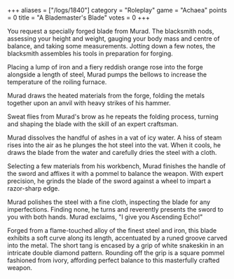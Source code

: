 +++
aliases = ["/logs/1840"]
category = "Roleplay"
game = "Achaea"
points = 0
title = "A Blademaster's Blade"
votes = 0
+++

You request a specially forged blade from Murad. The blacksmith nods, assessing your height and weight, gauging your body mass and centre of balance, and taking some measurements. Jotting down a few notes, the blacksmith assembles his tools in preparation for forging.

Placing a lump of iron and a fiery reddish orange rose into the forge alongside a length of steel, Murad pumps the bellows to increase the temperature of the roiling furnace.

Murad draws the heated materials from the forge, folding the metals together upon an anvil with heavy strikes of his hammer.

Sweat flies from Murad's brow as he repeats the folding process, turning and shaping the blade with the skill of an expert craftsman.

Murad dissolves the handful of ashes in a vat of icy water. A hiss of steam rises into the air as he plunges the hot steel into the vat. When it cools, he draws the blade from the water and carefully dries the steel with a cloth.

Selecting a few materials from his workbench, Murad finishes the handle of the sword and affixes it with a pommel to balance the weapon. With expert precision, he grinds the blade of the sword against a wheel to impart a razor-sharp edge.

Murad polishes the steel with a fine cloth, inspecting the blade for any imperfections. Finding none, he turns and reverently presents the sword to you with both hands.
Murad exclaims, "I give you Ascending Echo!"

Forged from a flame-touched alloy of the finest steel and iron, this blade exhibits a soft curve along its length, accentuated by a runed groove carved into the metal. The short tang is encased by a grip of white snakeskin in an intricate double diamond pattern. Rounding off the grip is a square pommel fashioned from ivory, affording perfect balance to this masterfully crafted weapon.